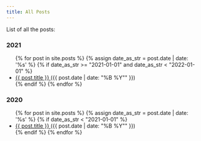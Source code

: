```yaml
---
title: All Posts
---
```


List of all the posts:
### 2021

<ul>
  {% for post in site.posts %}
    {% assign date_as_str = post.date | date: '%s' %}
    {% if date_as_str >= "2021-01-01" and date_as_str < "2022-01-01" %}
      <li>
        <a href="{{ post.url }}"> {{ post.title }} </a> ({{ post.date | date: "%B %Y"" }})
      </li>
    {% endif %}
  {% endfor %}
</ul>

### 2020
<ul>
  {% for post in site.posts %}
    {% assign date_as_str = post.date | date: '%s' %}
    {% if date_as_str < "2021-01-01" %}
      <li>
        <a href="{{ post.url }}"> {{ post.title }} </a> ({{ post.date | date: "%B %Y"" }})
      </li>
    {% endif %}
  {% endfor %}
</ul>

